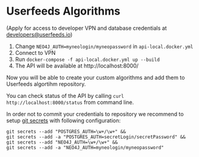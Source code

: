 # Userfeeds Algorithms

(Apply for access to developer VPN and database credentials at developers@userfeeds.io)

1. Change `NEO4J_AUTH=myneologin/myneopassword` in `api-local.docker.yml`
2. Connect to VPN
3. Run `docker-compose -f api-local.docker.yml up --build`
4. The API will be available at http://localhost:8000/

Now you will be able to create your custom algorithms and add them to Userfeeds algortihm repository.

You can check status of the API by calling `curl http://localhost:8000/status` from command line.

In order not to commit your credentials to repository we recommend to setup [git secrets](https://github.com/awslabs/git-secrets) with following configuration:

```
git secrets --add "POSTGRES_AUTH=\w+/\w+" &&
git secrets --add -a "POSTGRES_AUTH=secretLogin/secretPassword" &&
git secrets --add "NEO4J_AUTH=\w+/\w+" &&
git secrets --add -a "NEO4J_AUTH=myneologin/myneopassword"
```
